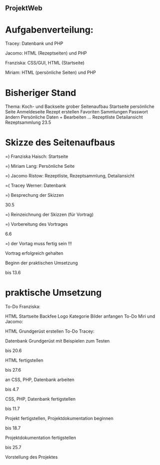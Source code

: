 ## ProjektWeb

# Aufgabenverteilung:

Tracey: Datenbank und PHP

Jacomo: HTML (Rezeptseiten) und PHP

Franziska: CSS/GUI, HTML (Startseite)

Miriam: HTML (persönliche Seiten) und PHP 

# Bisheriger Stand

Thema: Koch- und Backseite
grober Seitenaufbau
Startseite
persönliche Seite
Anmeldeseite
Rezept erstellen
Favoriten
Sammlungen
Passwort ändern
Persönliche Daten + Bearbeiten 
...
Rezeptliste
Detailansicht
Rezeptsammlung
23.5

# Skizze des Seitenaufbaus 

  =)  Franziska Haisch: Startseite

  =)  Miriam Lang: Persönliche Seite

  =)  Jacomo Ristow: Rezeptliste, Rezeptsammlung, Detailansicht

  =(  Tracey Werner: Datenbank

=) Besprechung der Skizzen

30.5

=) Reinzeichnung der Skizzen (für Vortrag)

=) Vorbereitung des Vortrages

6.6

=) der Vortag muss fertig sein !!!

Vortrag erfolgreich gehalten

Beginn der praktischen Umsetzung

bis 13.6

# praktische Umsetzung

To-Do Franziska:

HTML Startseite
Backfee Logo
Kategorie Bilder anfangen
To-Do Miri und Jacomo:

HTML Grundgerüst erstellen
To-Do Tracey:

Datenbank Grundgerüst mit Beispielen zum Testen

bis 20.6

HTML fertigstellen

bis 27.6

an CSS, PHP, Datenbank arbeiten

bis 4.7

CSS, PHP, Datenbank fertigstellen

bis 11.7

Projekt fertigstellen, Projektdokumentation beginnen

bis 18.7

Projektdokumentation fertigstellen

bis 25.7

Vorstellung des Projektes
